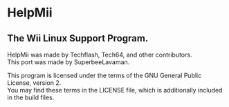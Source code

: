 # HelpMii
## The Wii Linux Support Program.
HelpMii was made by Techflash, Tech64, and other contributors.  
This port was made by SuperbeeLavaman.  
  
This program is licensed under the terms of the GNU General Public License, version 2.  
You may find these terms in the LICENSE file, which is additionally included in the build files.